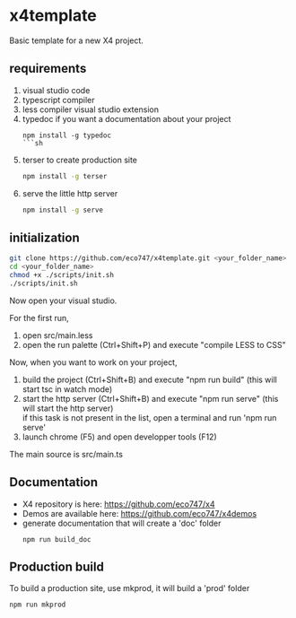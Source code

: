 # x4template

Basic template for a new X4 project.

## requirements

1. visual studio code
2. typescript compiler 
3. less compiler visual studio extension
4. typedoc if you want a documentation about your project
   ```
   npm install -g typedoc
   ```sh
5. terser to create production site
   ```sh
   npm install -g terser
   ```
6. serve the little http server
   ```sh
   npm install -g serve
   ```

## initialization

```sh
git clone https://github.com/eco747/x4template.git <your_folder_name>
cd <your_folder_name>
chmod +x ./scripts/init.sh
./scripts/init.sh
```

Now open your visual studio.

For the first run,
1. open src/main.less
2. open the run palette (Ctrl+Shift+P) and execute "compile LESS to CSS"

Now, when you want to work on your project,

1. build the project (Ctrl+Shift+B) and execute "npm run build" (this will start tsc in watch mode)
2. start the http server (Ctrl+Shift+B) and execute "npm run serve" (this will start the http server)  
   if this task is not present in the list, open a terminal and run 'npm run serve'
3. launch chrome (F5) and open developper tools (F12)

The main source is src/main.ts

## Documentation
- X4 repository is here: https://github.com/eco747/x4
- Demos are available here: https://github.com/eco747/x4demos
- generate documentation that will create a 'doc' folder
  ```
  npm run build_doc
  ```

## Production build
To build a production site, use mkprod, it will build a 'prod' folder
```
npm run mkprod
```



